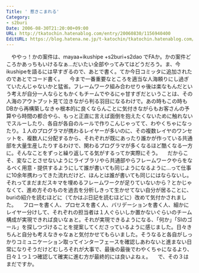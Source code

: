 ```yaml
---
Title: ' 惹きこまれる'
Category:
- s2buri
Date: 2006-08-30T21:20:00+09:00
URL: http://tkatochin.hatenablog.com/entry/20060830/1156940400
EditURL: https://blog.hatena.ne.jp/t-katochin/tkatochin.hatenablog.com/atom/entry/6653586347154755782
---
```


　ややっ！かの案件は、mayaa+ikushipe +s2buri+s2dao でFAか。かの案件どころかあっちもいけるなぁ…だいたい全部やってみてはどうだろう。ま、今ikushipeを語るには早すぎるので、あとで書く。てか今日コミッタに追加されたのであとでコード書く。
　今まで一番重要なところを適当な人海頼りにし過ぎていたんじゃないかと猛省。フレームワーク組み合わせりゃ後は楽なもんだという考えが自分一人ならともかくもチームでやるにゃ甘すぎだということは、その人海のアウトプット見て泣きながら判る羽目になるわけで。あの時もこの時もDBから再構築しなきゃ根本的に良くならんことに気付きながらもお客さんの予算やら時間の都合やら、もっと正直に言えば面倒を抱えたくないために触れないでスルーしたり、各自が各自のルールで作りこんじゃってて、わやくちゃになったり。１人のプログラマが携わるレイヤーが多いのに、その複数レイヤのワンセットを、複数人に分配するから、それぞれが既にあったり誰かが作っている共通部を大量生産したりするわけで、関わるプログラマが多くなるほど酷くなる一方に。そんなことをずっと繰り返してる気がするってか実際にそう。
　だからこそ、変なことさせないようにライブラリやら共通部やらフレームワークやらをなるべく用意・提供するようにして誰が書いても同じようになるように…って仕事に10余年携わってきた流れだけど、ほんとは誰が書いても同じにはならないし。それってまだまだスキマを埋めるフレームワークが足りていないから？とかじゃなくて、進め方そのものを過去を分析しきって生かせてない自分が居ることに、buriの紹介を読むほどに（てかはぶ日記を読むほどに）改めて気付かされました。
　フローを書く人、プロセスを書く人、バリデーションを書く人、細かにレイヤー分けして、それぞれの担当者は１人ぐらいしか置かないぐらいのチーム構成が実現できれば良いなぁと。それが実現できるようになる、「何か」「SIのゴール」を探しつづけることを提案してくださっているように感じました。日々きちんと自分も考えなきゃなぁと気付かせてもらいました。そうなると各自がしっかりコミュニケーション取ってインターフェースを確認しあわないと進まない日常になりそうだけどむしろそれが大事で、最後の最後でわやくちゃになるより、日々１つ１つ確認して確実に進む方が最終的には良いよねぇ。
　で、その３はまだですか。

